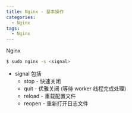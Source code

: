 ```yaml
---
title: Nginx - 基本操作
categories:
  - Nginx
tags:
  - Nginx
---
```


Nginx

<!--more-->

```bash
$ sudo nginx -s <signal>
```
* signal 包括 
    * stop - 快速关闭
    * quit - 优雅关闭 (等待 worker 线程完成处理)
    * reload - 重载配置文件
    * reopen - 重新打开日志文件

```bash

```
